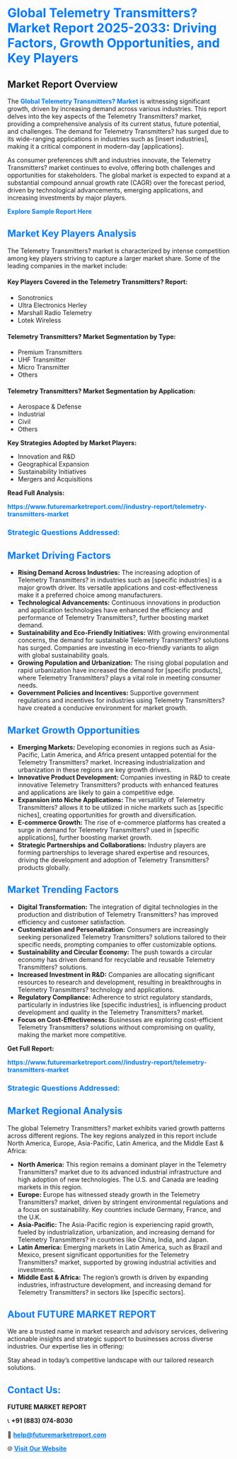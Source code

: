 <h1 style="color: #007BFF;">Global Telemetry Transmitters? Market Report 2025-2033: Driving Factors, Growth Opportunities, and Key Players</h1>

<section id="overview">
<h2>Market Report Overview</h2>
<p>The <a href="https://www.futuremarketreport.com//industry-report/telemetry-transmitters-market" style="color: #007BFF; text-decoration: none;"><strong>Global Telemetry Transmitters? Market</strong></a> is witnessing significant growth, driven by increasing demand across various industries. This report delves into the key aspects of the Telemetry Transmitters? market, providing a comprehensive analysis of its current status, future potential, and challenges. The demand for Telemetry Transmitters? has surged due to its wide-ranging applications in industries such as [insert industries], making it a critical component in modern-day [applications].</p>
<p>As consumer preferences shift and industries innovate, the Telemetry Transmitters? market continues to evolve, offering both challenges and opportunities for stakeholders. The global market is expected to expand at a substantial compound annual growth rate (CAGR) over the forecast period, driven by technological advancements, emerging applications, and increasing investments by major players.</p>
</section>

<section id="overview">
<p><a href="https://www.futuremarketreport.com//request-sample/reportId=84340" style="color: #007BFF; text-decoration: none;"><strong>Explore Sample Report Here</strong></a></p>
</section>

<section id="key-players">
<h2 style="color: #007BFF;">Market Key Players Analysis</h2>
<p>The Telemetry Transmitters? market is characterized by intense competition among key players striving to capture a larger market share. Some of the leading companies in the market include:</p>
<h4>Key Players Covered in the Telemetry Transmitters? Report:</h4>
<ul><li>Sonotronics</li><li>Ultra Electronics Herley</li><li>Marshall Radio Telemetry</li><li>Lotek Wireless</li></ul>
<h4>Telemetry Transmitters? Market Segmentation by Type:</h4>
<ul><li>Premium Transmitters</li><li>UHF Transmitter</li><li>Micro Transmitter</li><li>Others</li></ul>

<h4>Telemetry Transmitters? Market Segmentation by Application:</h4>
<ul><li>Aerospace &amp; Defense</li><li>Industrial</li><li>Civil</li><li>Others</li></ul>
<p><strong>Key Strategies Adopted by Market Players:</strong></p>
<ul>
<li>Innovation and R&D</li>
<li>Geographical Expansion</li>
<li>Sustainability Initiatives</li>
<li>Mergers and Acquisitions</li>
</ul>
</section>

<section>
<p><strong>Read Full Analysis: </strong></p><a href="https://www.futuremarketreport.com//industry-report/telemetry-transmitters-market" style="color: #007BFF; text-decoration: none;"><strong>https://www.futuremarketreport.com//industry-report/telemetry-transmitters-market</strong></a>
<h3 style="color: #007BFF;">Strategic Questions Addressed:</h3>
</section>

<section id="driving-factors">
<h2 style="color: #007BFF;">Market Driving Factors</h2>
<ul>
<li><strong>Rising Demand Across Industries:</strong> The increasing adoption of Telemetry Transmitters? in industries such as [specific industries] is a major growth driver. Its versatile applications and cost-effectiveness make it a preferred choice among manufacturers.</li>
<li><strong>Technological Advancements:</strong> Continuous innovations in production and application technologies have enhanced the efficiency and performance of Telemetry Transmitters?, further boosting market demand.</li>
<li><strong>Sustainability and Eco-Friendly Initiatives:</strong> With growing environmental concerns, the demand for sustainable Telemetry Transmitters? solutions has surged. Companies are investing in eco-friendly variants to align with global sustainability goals.</li>
<li><strong>Growing Population and Urbanization:</strong> The rising global population and rapid urbanization have increased the demand for [specific products], where Telemetry Transmitters? plays a vital role in meeting consumer needs.</li>
<li><strong>Government Policies and Incentives:</strong> Supportive government regulations and incentives for industries using Telemetry Transmitters? have created a conducive environment for market growth.</li>
</ul>
</section>

<section id="growth-opportunities">
<h2 style="color: #007BFF;">Market Growth Opportunities</h2>
<ul>
<li><strong>Emerging Markets:</strong> Developing economies in regions such as Asia-Pacific, Latin America, and Africa present untapped potential for the Telemetry Transmitters? market. Increasing industrialization and urbanization in these regions are key growth drivers.</li>
<li><strong>Innovative Product Development:</strong> Companies investing in R&D to create innovative Telemetry Transmitters? products with enhanced features and applications are likely to gain a competitive edge.</li>
<li><strong>Expansion into Niche Applications:</strong> The versatility of Telemetry Transmitters? allows it to be utilized in niche markets such as [specific niches], creating opportunities for growth and diversification.</li>
<li><strong>E-commerce Growth:</strong> The rise of e-commerce platforms has created a surge in demand for Telemetry Transmitters? used in [specific applications], further boosting market growth.</li>
<li><strong>Strategic Partnerships and Collaborations:</strong> Industry players are forming partnerships to leverage shared expertise and resources, driving the development and adoption of Telemetry Transmitters? products globally.</li>
</ul>
</section>

<section id="trending-factors">
<h2 style="color: #007BFF;">Market Trending Factors</h2>
<ul>
<li><strong>Digital Transformation:</strong> The integration of digital technologies in the production and distribution of Telemetry Transmitters? has improved efficiency and customer satisfaction.</li>
<li><strong>Customization and Personalization:</strong> Consumers are increasingly seeking personalized Telemetry Transmitters? solutions tailored to their specific needs, prompting companies to offer customizable options.</li>
<li><strong>Sustainability and Circular Economy:</strong> The push towards a circular economy has driven demand for recyclable and reusable Telemetry Transmitters? solutions.</li>
<li><strong>Increased Investment in R&D:</strong> Companies are allocating significant resources to research and development, resulting in breakthroughs in Telemetry Transmitters? technology and applications.</li>
<li><strong>Regulatory Compliance:</strong> Adherence to strict regulatory standards, particularly in industries like [specific industries], is influencing product development and quality in the Telemetry Transmitters? market.</li>
<li><strong>Focus on Cost-Effectiveness:</strong> Businesses are exploring cost-efficient Telemetry Transmitters? solutions without compromising on quality, making the market more competitive.</li>
</ul>
</section>

<section>
<p><strong>Get Full Report: </strong></p><a href="https://www.futuremarketreport.com//industry-report/telemetry-transmitters-market" style="color: #007BFF; text-decoration: none;"><strong>https://www.futuremarketreport.com//industry-report/telemetry-transmitters-market</strong></a>
<h3 style="color: #007BFF;">Strategic Questions Addressed:</h3>
</section>


<section id="regional-analysis">
<h2 style="color: #007BFF;">Market Regional Analysis</h2>
<p>The global Telemetry Transmitters? market exhibits varied growth patterns across different regions. The key regions analyzed in this report include North America, Europe, Asia-Pacific, Latin America, and the Middle East & Africa:</p>
<ul>
<li><strong>North America:</strong> This region remains a dominant player in the Telemetry Transmitters? market due to its advanced industrial infrastructure and high adoption of new technologies. The U.S. and Canada are leading markets in this region.</li>
<li><strong>Europe:</strong> Europe has witnessed steady growth in the Telemetry Transmitters? market, driven by stringent environmental regulations and a focus on sustainability. Key countries include Germany, France, and the U.K.</li>
<li><strong>Asia-Pacific:</strong> The Asia-Pacific region is experiencing rapid growth, fueled by industrialization, urbanization, and increasing demand for Telemetry Transmitters? in countries like China, India, and Japan.</li>
<li><strong>Latin America:</strong> Emerging markets in Latin America, such as Brazil and Mexico, present significant opportunities for the Telemetry Transmitters? market, supported by growing industrial activities and investments.</li>
<li><strong>Middle East & Africa:</strong> The region’s growth is driven by expanding industries, infrastructure development, and increasing demand for Telemetry Transmitters? in sectors like [specific sectors].</li>
</ul>
</section>

<footer>
<h2 style="color: #007BFF;">About FUTURE MARKET REPORT</h2>
<p>We are a trusted name in market research and advisory services, delivering actionable insights and strategic support to businesses across diverse industries. Our expertise lies in offering:</p>

<p>Stay ahead in today’s competitive landscape with our tailored research solutions.</p>

<h2 style="color: #007BFF;">Contact Us:</h2>
<p><strong>FUTURE MARKET REPORT</strong></p>
<p>📞 <strong>+91 (883) 074-8030</strong></p>
<p>📧 <strong><a href="mailto:help@futuremarketreport.com" style="color: #007BFF;">help@futuremarketreport.com</a></strong></p>
<p>🌐 <strong><a href="https://www.futuremarketreport.com/" style="color: #007BFF;">Visit Our Website</a></strong></p>
</footer>